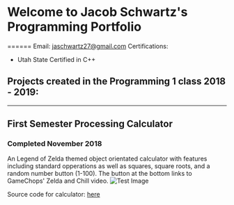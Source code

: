 # Welcome to Jacob Schwartz's Programming Portfolio
======
Email: jaschwartz27@gmail.com
Certifications: 
* Utah State Certified in C++

## Projects created in the Programming 1 class 2018 - 2019:
------
 
 ## First Semester Processing Calculator
 ### Completed November 2018
 An Legend of Zelda themed object orientated calculator with features including standard opperations as well as squares, square roots, and a random number button (1-100). The button at the bottom links to GameChops' Zelda and Chill video.
 ![Test Image](https://github.com/Bamboo72/2019ProgrammingPortfolio/blob/master/images/test.png?raw=true)

Source code for calculator: [here](https://github.com/Bamboo72/2019ProgrammingPortfolio/blob/master/Calculator/README.md)

